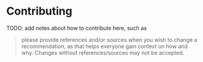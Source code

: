 # Contributing

TODO: add notes about how to contribute here, such as

> please provide references and/or sources when you wish to change a recommendation, as that helps everyone gain context on how and why. Changes without references/sources may not be accepted.

